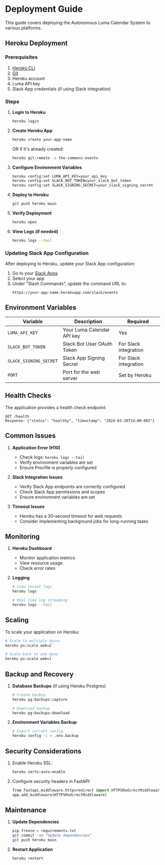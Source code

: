 # Deployment Guide

This guide covers deploying the Autonomous Luma Calendar System to various platforms.

## Heroku Deployment

### Prerequisites

1. [Heroku CLI](https://devcenter.heroku.com/articles/heroku-cli)
2. [Git](https://git-scm.com/downloads)
3. Heroku account
4. Luma API key
5. Slack App credentials (if using Slack integration)

### Steps

1. **Login to Heroku**
   ```bash
   heroku login
   ```

2. **Create Heroku App**
   ```bash
   heroku create your-app-name
   ```
   OR if it's already created:
   ```bash
   heroku git:remote -a the-commons-events
   ```

4. **Configure Environment Variables**
   ```bash
   heroku config:set LUMA_API_KEY=your_api_key
   heroku config:set SLACK_BOT_TOKEN=your_slack_bot_token
   heroku config:set SLACK_SIGNING_SECRET=your_slack_signing_secret
   ```

5. **Deploy to Heroku**
   ```bash
   git push heroku main
   ```

6. **Verify Deployment**
   ```bash
   heroku open
   ```

7. **View Logs (if needed)**
   ```bash
   heroku logs --tail
   ```

### Updating Slack App Configuration

After deploying to Heroku, update your Slack App configuration:

1. Go to your [Slack Apps](https://api.slack.com/apps)
2. Select your app
3. Under "Slash Commands", update the command URL to:
   ```
   https://your-app-name.herokuapp.com/slack/events
   ```

## Environment Variables

| Variable | Description | Required |
|----------|-------------|----------|
| `LUMA_API_KEY` | Your Luma Calendar API key | Yes |
| `SLACK_BOT_TOKEN` | Slack Bot User OAuth Token | For Slack integration |
| `SLACK_SIGNING_SECRET` | Slack App Signing Secret | For Slack integration |
| `PORT` | Port for the web server | Set by Heroku |

## Health Checks

The application provides a health check endpoint:
```
GET /health
Response: {"status": "healthy", "timestamp": "2024-03-20T14:00:00Z"}
```

## Common Issues

1. **Application Error (H10)**
   - Check logs: `heroku logs --tail`
   - Verify environment variables are set
   - Ensure Procfile is properly configured

2. **Slack Integration Issues**
   - Verify Slack App endpoints are correctly configured
   - Check Slack App permissions and scopes
   - Ensure environment variables are set

3. **Timeout Issues**
   - Heroku has a 30-second timeout for web requests
   - Consider implementing background jobs for long-running tasks

## Monitoring

1. **Heroku Dashboard**
   - Monitor application metrics
   - View resource usage
   - Check error rates

2. **Logging**
   ```bash
   # View recent logs
   heroku logs

   # Real-time log streaming
   heroku logs --tail
   ```

## Scaling

To scale your application on Heroku:
```bash
# Scale to multiple dynos
heroku ps:scale web=2

# Scale back to one dyno
heroku ps:scale web=1
```

## Backup and Recovery

1. **Database Backups** (if using Heroku Postgres)
   ```bash
   # Create backup
   heroku pg:backups:capture

   # Download backup
   heroku pg:backups:download
   ```

2. **Environment Variables Backup**
   ```bash
   # Export current config
   heroku config -s > .env.backup
   ```

## Security Considerations

1. Enable Heroku SSL:
   ```bash
   heroku certs:auto:enable
   ```

2. Configure security headers in FastAPI:
   ```python
   from fastapi.middleware.httpsredirect import HTTPSRedirectMiddleware
   app.add_middleware(HTTPSRedirectMiddleware)
   ```

## Maintenance

1. **Update Dependencies**
   ```bash
   pip freeze > requirements.txt
   git commit -am "Update dependencies"
   git push heroku main
   ```

2. **Restart Application**
   ```bash
   heroku restart
   ``` 
